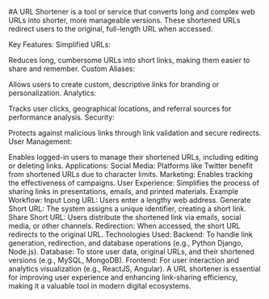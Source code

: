 #A URL Shortener is a tool or service that converts long and complex web URLs into shorter, more manageable versions. These shortened URLs redirect users to the original, full-length URL when accessed.

Key Features:
Simplified URLs:

Reduces long, cumbersome URLs into short links, making them easier to share and remember.
Custom Aliases:

Allows users to create custom, descriptive links for branding or personalization.
Analytics:

Tracks user clicks, geographical locations, and referral sources for performance analysis.
Security:

Protects against malicious links through link validation and secure redirects.
User Management:

Enables logged-in users to manage their shortened URLs, including editing or deleting links.
Applications:
Social Media: Platforms like Twitter benefit from shortened URLs due to character limits.
Marketing: Enables tracking the effectiveness of campaigns.
User Experience: Simplifies the process of sharing links in presentations, emails, and printed materials.
Example Workflow:
Input Long URL: Users enter a lengthy web address.
Generate Short URL: The system assigns a unique identifier, creating a short link.
Share Short URL: Users distribute the shortened link via emails, social media, or other channels.
Redirection: When accessed, the short URL redirects to the original URL.
Technologies Used:
Backend: To handle link generation, redirection, and database operations (e.g., Python Django, Node.js).
Database: To store user data, original URLs, and their shortened versions (e.g., MySQL, MongoDB).
Frontend: For user interaction and analytics visualization (e.g., ReactJS, Angular).
A URL shortener is essential for improving user experience and enhancing link-sharing efficiency, making it a valuable tool in modern digital ecosystems.

